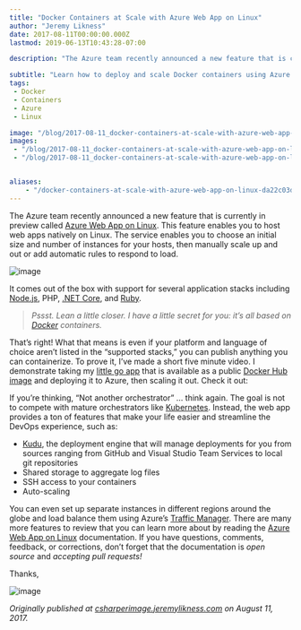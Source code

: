 ```yaml
---
title: "Docker Containers at Scale with Azure Web App on Linux"
author: "Jeremy Likness"
date: 2017-08-11T00:00:00.000Z
lastmod: 2019-06-13T10:43:28-07:00

description: "The Azure team recently announced a new feature that is currently in preview called Azure Web App on Linux. This feature enables you to host web apps natively on Linux. The service enables you to…"

subtitle: "Learn how to deploy and scale Docker containers using Azure Web App on Linux."
tags:
 - Docker 
 - Containers 
 - Azure 
 - Linux 

image: "/blog/2017-08-11_docker-containers-at-scale-with-azure-web-app-on-linux/images/1." 
images:
 - "/blog/2017-08-11_docker-containers-at-scale-with-azure-web-app-on-linux/images/1." 
 - "/blog/2017-08-11_docker-containers-at-scale-with-azure-web-app-on-linux/images/2.gif" 


aliases:
    - "/docker-containers-at-scale-with-azure-web-app-on-linux-da22c03d4ad7"
---
```


The Azure team recently announced a new feature that is currently in preview called [Azure Web App on Linux](https://docs.microsoft.com/azure/app-service-web/app-service-linux-intro?utm_source=jeliknes&amp;utm_medium=blog). This feature enables you to host web apps natively on Linux. The service enables you to choose an initial size and number of instances for your hosts, then manually scale up and out or add automatic rules to respond to load.




![image](/blog/2017-08-11_docker-containers-at-scale-with-azure-web-app-on-linux/images/1.)



It comes out of the box with support for several application stacks including [Node.js](https://docs.microsoft.com/azure/app-service-web/app-service-linux-using-nodejs-pm2?utm_source=jeliknes&amp;utm_medium=blog), PHP, [.NET Core](https://docs.microsoft.com/azure/app-service-web/app-service-linux-using-dotnetcore?utm_source=jeliknes&amp;utm_medium=blog), and [Ruby](https://docs.microsoft.com/azure/app-service-web/app-service-linux-ruby-get-started?utm_source=jeliknes&amp;utm_medium=blog).
> _Pssst. Lean a little closer. I have a little secret for you: it’s all based on_ [_Docker_](https://docs.microsoft.com/azure/app-service-web/app-service-linux-using-custom-docker-image?utm_source=jeliknes&amp;utm_medium=blog) _containers._

That’s right! What that means is even if your platform and language of choice aren’t listed in the “supported stacks,” you can publish anything you can containerize. To prove it, I’ve made a short five minute video. I demonstrate taking my [little go app](https://github.com/JeremyLikness/docker-we-rise/tree/master/03-Hello-Small-Go-Small?utm_source=jeliknes&amp;utm_medium=blog) that is available as a public [Docker Hub image](https://hub.docker.com/r/jlikness/gosmall/?utm_source=jeliknes&amp;utm_medium=blog) and deploying it to Azure, then scaling it out. Check it out:






If you’re thinking, “Not another orchestrator” … think again. The goal is not to compete with mature orchestrators like [Kubernetes](https://docs.microsoft.com/azure/container-service/kubernetes/container-service-kubernetes-walkthrough?utm_source=jeliknes&amp;utm_medium=blog). Instead, the web app provides a ton of features that make your life easier and streamline the DevOps experience, such as:

*   [Kudu](https://github.com/projectkudu/kudu?utm_source=jeliknes&amp;utm_medium=blog), the deployment engine that will manage deployments for you from sources ranging from GitHub and Visual Studio Team Services to local git repositories
*   Shared storage to aggregate log files
*   SSH access to your containers
*   Auto-scaling

You can even set up separate instances in different regions around the globe and load balance them using Azure’s [Traffic Manager](https://docs.microsoft.com/azure/traffic-manager/traffic-manager-overview?utm_source=jeliknes&amp;utm_medium=blog). There are many more features to review that you can learn more about by reading the [Azure Web App on Linux](https://docs.microsoft.com/azure/app-service-web/app-service-linux-using-custom-docker-image?utm_source=jeliknes&amp;utm_medium=blog) documentation. If you have questions, comments, feedback, or corrections, don’t forget that the documentation is _open source_ and _accepting pull requests!_

Thanks,




![image](/blog/2017-08-11_docker-containers-at-scale-with-azure-web-app-on-linux/images/2.gif)

_Originally published at_ [_csharperimage.jeremylikness.com_](http://csharperimage.jeremylikness.com/2017/08/docker-images-at-scale-with-azure-web.html) _on August 11, 2017._
